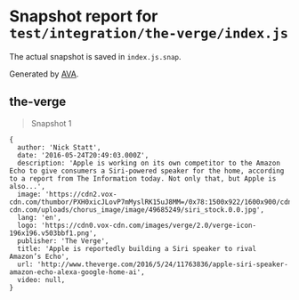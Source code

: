 # Snapshot report for `test/integration/the-verge/index.js`

The actual snapshot is saved in `index.js.snap`.

Generated by [AVA](https://avajs.dev).

## the-verge

> Snapshot 1

    {
      author: 'Nick Statt',
      date: '2016-05-24T20:49:03.000Z',
      description: 'Apple is working on its own competitor to the Amazon Echo to give consumers a Siri-powered speaker for the home, according to a report from The Information today. Not only that, but Apple is also...',
      image: 'https://cdn2.vox-cdn.com/thumbor/PXH0xicJLovP7mMyslRK15uJ8MM=/0x78:1500x922/1600x900/cdn0.vox-cdn.com/uploads/chorus_image/image/49685249/siri_stock.0.0.jpg',
      lang: 'en',
      logo: 'https://cdn0.vox-cdn.com/images/verge/2.0/verge-icon-196x196.v503bbf1.png',
      publisher: 'The Verge',
      title: 'Apple is reportedly building a Siri speaker to rival Amazon’s Echo',
      url: 'http://www.theverge.com/2016/5/24/11763836/apple-siri-speaker-amazon-echo-alexa-google-home-ai',
      video: null,
    }
